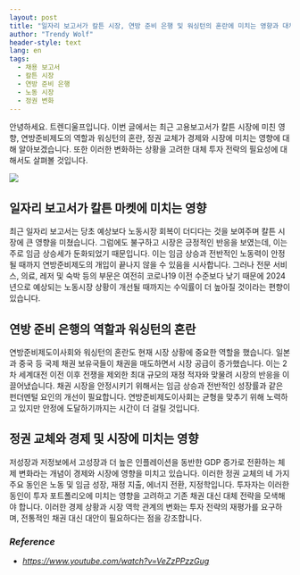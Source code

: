 ```yaml
---
layout: post
title: "일자리 보고서가 칼튼 시장, 연방 준비 은행 및 워싱턴의 혼란에 미치는 영향과 대체 투자 전략의 필요성"
author: "Trendy Wolf"
header-style: text
lang: en
tags:
  - 채용 보고서
  - 칼튼 시장
  - 연방 준비 은행
  - 노동 시장
  - 정권 변화
---
```


안녕하세요. 트렌디울프입니다. 이번 글에서는 최근 고용보고서가 칼튼 시장에 미친 영향, 연방준비제도의 역할과 워싱턴의 혼란, 정권 교체가 경제와 시장에 미치는 영향에 대해 알아보겠습니다. 또한 이러한 변화하는 상황을 고려한 대체 투자 전략의 필요성에 대해서도 살펴볼 것입니다.

<img
    src="https://i.ytimg.com/vi/VeZzPPzzGug/hqdefault.jpg"
/>


## 일자리 보고서가 칼튼 마켓에 미치는 영향
최근 일자리 보고서는 당초 예상보다 노동시장 회복이 더디다는 것을 보여주며 칼튼 시장에 큰 영향을 미쳤습니다. 그럼에도 불구하고 시장은 긍정적인 반응을 보였는데, 이는 주로 임금 상승세가 둔화되었기 때문입니다. 이는 임금 상승과 전반적인 노동력이 안정될 때까지 연방준비제도의 개입이 끝나지 않을 수 있음을 시사합니다. 그러나 전문 서비스, 의료, 레저 및 숙박 등의 부문은 여전히 코로나19 이전 수준보다 낮기 때문에 2024년으로 예상되는 노동시장 상황이 개선될 때까지는 수익률이 더 높아질 것이라는 편향이 있습니다.

## 연방 준비 은행의 역할과 워싱턴의 혼란
연방준비제도이사회와 워싱턴의 혼란도 현재 시장 상황에 중요한 역할을 했습니다. 일본과 중국 등 국제 채권 보유국들이 채권을 매도하면서 시장 공급이 증가했습니다. 이는 2차 세계대전 이전 이후 전쟁을 제외한 최대 규모의 재정 적자와 맞물려 시장의 반응을 이끌어냈습니다. 채권 시장을 안정시키기 위해서는 임금 상승과 전반적인 성장률과 같은 펀더멘털 요인의 개선이 필요합니다. 연방준비제도이사회는 균형을 맞추기 위해 노력하고 있지만 안정에 도달하기까지는 시간이 더 걸릴 것입니다.

## 정권 교체와 경제 및 시장에 미치는 영향
저성장과 저정보에서 고성장과 더 높은 인플레이션을 동반한 GDP 증가로 전환하는 체제 변화라는 개념이 경제와 시장에 영향을 미치고 있습니다. 이러한 정권 교체의 네 가지 주요 동인은 노동 및 임금 성장, 재정 지출, 에너지 전환, 지정학입니다. 투자자는 이러한 동인이 투자 포트폴리오에 미치는 영향을 고려하고 기존 채권 대신 대체 전략을 모색해야 합니다. 이러한 경제 상황과 시장 역학 관계의 변화는 투자 전략의 재평가를 요구하며, 전통적인 채권 대신 대안이 필요하다는 점을 강조합니다.


### _Reference_
- _https://www.youtube.com/watch?v=VeZzPPzzGug_


